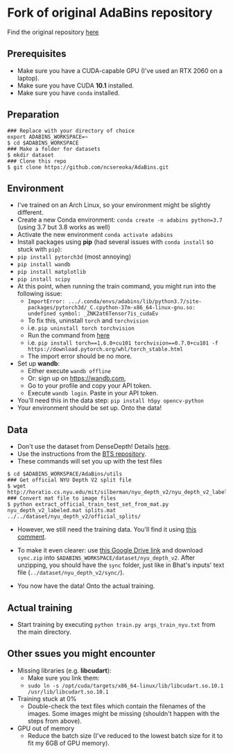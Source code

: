 # Fork of original AdaBins repository

Find the original repository [here](https://github.com/shariqfarooq123/AdaBins)

## Prerequisites

-   Make sure you have a CUDA-capable GPU (I've used an RTX 2060 on a laptop).
-   Make sure you have CUDA **10.1** installed.
-   Make sure you have `conda` installed.

## Preparation

```
### Replace with your directory of choice
export ADABINS_WORKSPACE=~
$ cd $ADABINS_WORKSPACE
### Make a folder for datasets
$ mkdir dataset
### Clone this repo
$ git clone https://github.com/ncsereoka/AdaBins.git
```

## Environment

-   I've trained on an Arch Linux, so your environment might be slightly different.
-   Create a new Conda environment: `conda create -n adabins python=3.7` (using 3.7 but 3.8 works as well)
-   Activate the new environment `conda activate adabins`
-   Install packages using **pip** (had several issues with `conda install` so stuck with `pip`):
-   `pip install pytorch3d` (most annoying)
-   `pip install wandb`
-   `pip install matplotlib`
-   `pip install scipy`
-   At this point, when running the train command, you might run into the following issue:
    -   `ImportError: .../.conda/envs/adabins/lib/python3.7/site-packages/pytorch3d/_C.cpython-37m-x86_64-linux-gnu.so: undefined symbol: _ZNK2at6Tensor7is_cudaEv`
    -   To fix this, uninstall `torch` and `torchvision`
    -   i.e. `pip uninstall torch torchvision`
    -   Run the command from [here](https://github.com/facebookresearch/maskrcnn-benchmark/issues/891#issuecomment-812496907)
    -   i.e. `pip install torch==1.6.0+cu101 torchvision==0.7.0+cu101 -f https://download.pytorch.org/whl/torch_stable.html`
    -   The import error should be no more.
-   Set up **wandb**:
    -   Either execute `wandb offline`
    -   Or: sign up on https://wandb.com,
    -   Go to your profile and copy your API token.
    -   Execute `wandb login`. Paste in your API token.
-   You'll need this in the data step: `pip install h5py opencv-python`
-   Your environment should be set up. Onto the data!

## Data

-   Don't use the dataset from DenseDepth! Details [here](https://github.com/shariqfarooq123/AdaBins/issues/54#issuecomment-1014929303).
-   Use the instructions from the [BTS repository](https://github.com/cleinc/bts/).
-   These commands will set you up with the test files

```
$ cd $ADABINS_WORKSPACE/AdaBins/utils
### Get official NYU Depth V2 split file
$ wget http://horatio.cs.nyu.edu/mit/silberman/nyu_depth_v2/nyu_depth_v2_labeled.mat
### Convert mat file to image files
$ python extract_official_train_test_set_from_mat.py nyu_depth_v2_labeled.mat splits.mat ../../dataset/nyu_depth_v2/official_splits/
```

-   However, we still need the training data. You'll find it using [this comment](https://github.com/cleinc/bts/issues/4#issuecomment-527120927).
-   To make it even clearer: use [this Google Drive link](https://drive.google.com/uc?id=1AysroWpfISmm-yRFGBgFTrLy6FjQwvwP&export=download) and download `sync.zip` into `$ADABINS_WORKSPACE/dataset/nyu_depth_v2`. After unzipping, you should have the `sync` folder, just like in Bhat's inputs' text file (`../dataset/nyu_depth_v2/sync/`).

-   You now have the data! Onto the actual training.

## Actual training

-   Start training by executing `python train.py args_train_nyu.txt` from the main directory.

## Other ssues you might encounter

-   Missing libraries (e.g. **libcudart**):
    -   Make sure you link them:
    -   `sudo ln -s /opt/cuda/targets/x86_64-linux/lib/libcudart.so.10.1 /usr/lib/libcudart.so.10.1`
-   Training stuck at 0%
    -   Double-check the text files which contain the filenames of the images. Some images might be missing (shouldn't happen with the steps from above).
-   GPU out of memory
    -   Reduce the batch size (I've reduced to the lowest batch size for it to fit my 6GB of GPU memory).

